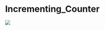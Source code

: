 # Incrementing_Counter

![](https://github.com/hamdeth3/Incrementing_Counter/blob/main/incrementingCounterGIF.gif)

